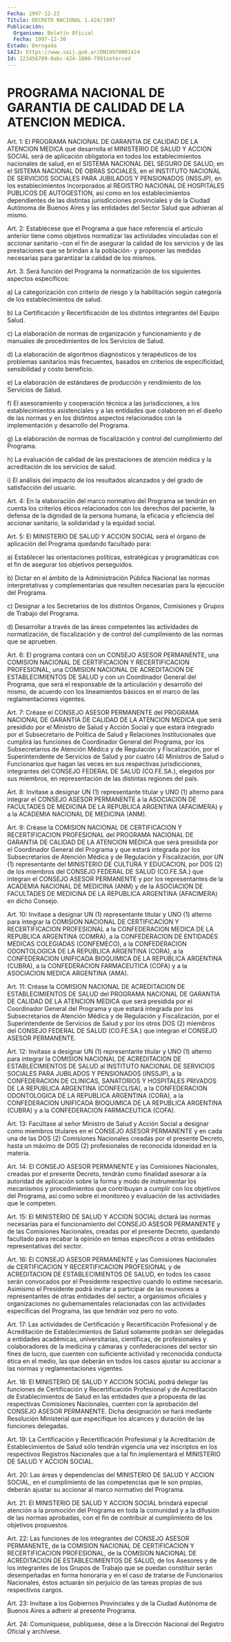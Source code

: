 ```yaml
---
Fecha: 1997-12-23
Título: DECRETO NACIONAL 1.424/1997
Publicación:
  Organismo: Boletín Oficial
  Fecha: 1997-12-30
Estado: Derogada
SAIJ: https://www.saij.gob.ar/DN19970001424
Id: 123456789-0abc-424-1000-7991soterced
---
```

# PROGRAMA NACIONAL DE GARANTIA DE CALIDAD DE LA ATENCION MEDICA.

<a id="1"></a>
Art. 1: El PROGRAMA  NACIONAL  DE  GARANTIA  DE  CALIDAD DE LA ATENCION  MEDICA  que  desarrolla  el MINISTERIO DE SALUD Y  ACCION SOCIAL será de aplicación obligatoria en todos los establecimientos nacionales de salud, en el SISTEMA NACIONAL DEL SEGURO DE SALUD, en el SISTEMA NACIONAL DE OBRAS SOCIALES,  en el INSTITUTO NACIONAL DE SERVICIOS SOCIALES PARA JUBILADOS Y PENSIONADOS  (INSSJP),  en  los establecimientos  incorporados  al  REGISTRO NACIONAL DE HOSPITALES PUBLICOS  DE  AUTOGESTION,  así  como  en   los  establecimientos dependientes de las distintas jurisdicciones provinciales  y  de la Ciudad  Autónoma  de  Buenos Aires y las entidades del Sector Salud que adhieran al mismo.

<a id="2"></a>
Art. 2: Establécese que  el  Programa  a  que  hace  referencia el artículo  anterior  tiene como objetivos normatizar las actividades vinculadas con el accionar  sanitario  -con  el  fin de asegurar la calidad de los servicios y de las prestaciones que  se brindan a la población-  y  proponer  las medidas necesarias para garantizar  la calidad de los mismos.

<a id="3"></a>
Art.  3:  Será  función del  Programa  la  normatización  de  los siguientes aspectos específicos:

a) La categorización con criterio de riesgo y la habilitación según categoría de los establecimientos de salud.

b) La Certificación  y Recertificación de los distintos integrantes del Equipo Salud.

c) La elaboración de normas  de  organización y funcionamiento y de manuales de procedimientos de los Servicios de Salud.

d) La elaboración de algoritmos diagnósticos  y terapéuticos de los problemas  sanitarios  más  frecuentes,  basados  en  criterios  de especificidad, sensibilidad y costo beneficio.

e) La elaboración de estándares de producción y rendimiento  de los Servicios de Salud.

f)  El asesoramiento y cooperación técnica a las jurisdicciones,  a los establecimientos  asistenciales y a las entidades que colaboren en el diseño de las normas y en los distintos aspectos relacionados con la implementación y desarrollo del Programa.

g)  La  elaboración  de  normas  de  fiscalización  y  control  del cumplimiento del Programa.

h) La evaluación de calidad  de las prestaciones de atención médica y la acreditación de los servicios de salud.

i) El análisis del impacto de los resultados alcanzados y del grado de satisfacción del usuario.

<a id="4"></a>
Art. 4: En la elaboración del  marco  normativo  del  Programa  se tendrán  en  cuenta  los  criterios  éticos  relacionados  con  los derechos  del  paciente,  la  defensa  de la dignidad de la persona humana,  la  eficacia  y  eficiencia  del  accionar  sanitario,  la solidaridad y la equidad social.

<a id="5"></a>
Art. 5: El MINISTERIO DE SALUD Y ACCION SOCIAL  será  el órgano de aplicación del Programa quedando facultado para:

a)    Establecer  las  orientaciones  políticas,  estratégicas    y programáticas  con  el  fin  de  asegurar los objetivos perseguidos.

b) Dictar en el ámbito de la Administración  Pública  Nacional  las normas  interpretativas  y  complementarias que resulten necesarias para la ejecución del Programa.

c) Designar a los Secretarios  de los distintos Organos, Comisiones y Grupos de Trabajo del Programa.

d) Desarrollar a través de las áreas competentes las actividades de normatización, de fiscalización  y  de  control del cumplimiento de las normas que se aprueben.

<a id="6"></a>
Art. 6: El programa contará con un CONSEJO  ASESOR PERMANENTE, una COMISION NACIONAL DE CERTIFICACION Y RECERTIFICACION  PROFESIONAL, una COMISION NACIONAL DE ACREDITACION DE ESTABLECIMIENTOS  DE SALUD y  con un Coordinador General del Programa, que será el responsable de la  articulación  y  desarrollo  del  mismo,  de acuerdo con los lineamientos  básicos en el marco de las reglamentaciones  vigentes.

<a id="7"></a>
Art. 7: Créase  el CONSEJO ASESOR PERMANENTE del PROGRAMA NACIONAL DE GARANTIA DE CALIDAD DE LA ATENCION MEDICA que será presidido por el Ministro de Salud  y Acción Social y que estará integrado por el Subsecretario de Política de Salud y Relaciones Institucionales que cumplirá las funciones de Coordinador General del Programa, por los Subsecretarios de Atención  Médica y de Regulación y Fiscalización, por el Superintendente de Servicios  de  Salud  y  por  cuatro  (4) Ministros  de  Salud  o  Funcionarios  que  hagan  las veces en sus respectivas  jurisdicciones,  integrantes  del CONSEJO  FEDERAL  DE SALUD (CO.FE.SA.), elegidos por sus miembros,  en representación de las distintas regiones del país.

<a id="8"></a>
Art. 8: Invítase a designar UN (1) representante titular y UNO (1) alterno para integrar el CONSEJO ASESOR PERMANENTE  a la ASOCIACION DE FACULTADES DE MEDICINA DE LA REPUBLICA ARGENTINA (AFACIMERA) y a la ACADEMIA NACIONAL DE MEDICINA (ANM).

<a id="9"></a>
Art. 9: Créase la COMISION NACIONAL DE CERTIFICACION Y RECERTIFICACION  PROFESIONAL del PROGRAMA NACIONAL DE  GARANTIA  DE CALIDAD DE LA ATENCION MEDICA que será presidida por el Coordinador General del Programa  y que estará integrada por los Subsecretarios de Atención Médica y de  Regulación  y  Fiscalización,  por  UN (1) representante del MINISTERIO DE CULTURA Y EDUCACION, por DOS (2) de los  miembros del CONSEJO FEDERAL DE SALUD (CO.FE.SA.) que integran el CONSEJO  ASESOR  PERMANENTE  y  por  los  representantes  de  la ACADEMIA   NACIONAL  DE  MEDICINA  (ANM)  y  de  la  ASOCIACION  DE FACULTADES  DE  MEDICINA  DE  LA REPUBLICA ARGENTINA (AFACIMERA) en dicho Consejo.

<a id="10"></a>
Art. 10: Invítase a designar  UN  (1) representante titular y UNO (1) alterno para integrar la COMISION NACIONAL DE CERTIFICACION Y RECERTIFICACION  PROFESIONAL  a  la  CONFEDERACION   MEDICA  DE  LA REPUBLICA  ARGENTINA  (COMRA),  a  la  CONFEDERACION  DE  ENTIDADES MEDICAS COLEGIADAS (CONFEMECO), a la CONFEDERACION ODONTOLOGICA  DE LA   REPUBLICA  ARGENTINA  (CORA),  a  la  CONFEDERACION  UNIFICADA BIOQUIMICA  DE  LA  REPUBLICA ARGENTINA (CUBRA), a la CONFEDERACION FARMACEUTICA  (COFA) y  a  la  ASOCIACION  MEDICA  ARGENTINA  (AMA).

<a id="11"></a>
Art.  11: Créase   la  COMISION  NACIONAL  DE  ACREDITACION  DE ESTABLECIMIENTOS DE SALUD  del  PROGRAMA  NACIONAL  DE  GARANTIA DE CALIDAD DE LA ATENCION MEDICA que será presidida por el Coordinador General  del Programa y que estará integrada por los Subsecretarios de  Atención  Médica  y  de  Regulación  y  Fiscalización,  por  el Superintendente  de  Servicios  de  Salud  y  por los otros DOS (2) miembros del CONSEJO FEDERAL DE SALUD (CO.FE.SA.)  que  integran el CONSEJO ASESOR PERMANENTE.

<a id="12"></a>
Art. 12: Invítase a designar UN (1) representante titular  y  UNO (1)  alterno  para integrar la COMISION NACIONAL DE ACREDITACION DE ESTABLECIMIENTOS  DE  SALUD  al  INSTITUTO  NACIONAL  DE  SERVICIOS SOCIALES  PARA JUBILADOS Y PENSIONADOS (INSSJP), a la CONFEDERACION DE CLINICAS,  SANATORIOS  Y  HOSPITALES  PRIVADOS  DE  LA REPUBLICA ARGENTINA  (CONFECLISA),  a  la  CONFEDERACION ODONTOLOGICA  DE  LA REPUBLICA ARGENTINA (CORA), a la CONFEDERACION UNIFICADA BIOQUIMICA DE LA REPUBLICA ARGENTINA (CUBRA) y a la CONFEDERACION FARMACEUTICA (COFA).

<a id="13"></a>
Art. 13: Facúltase al señor Ministro  de  Salud y Acción Social a designar como miembros titulares en el CONSEJO  ASESOR PERMANENTE y en  cada una de las DOS (2) Comisiones Nacionales  creadas  por  el presente  Decreto,  hasta  un  máximo  de  DOS (2) profesionales de reconocida idoneidad en la materia.

<a id="14"></a>
Art. 14: El CONSEJO ASESOR PERMANENTE y las Comisiones Nacionales, creadas por el presente Decreto, tendrán como finalidad asesorar a la autoridad de aplicación sobre  la  forma  y  modo  de instrumentar  los  mecanismos  y  procedimientos  que contribuyan a cumplir con los objetivos del Programa, así como sobre el monitoreo y evaluación de las actividades que le competen.

<a id="15"></a>
Art.  15: El  MINISTERIO  DE SALUD Y ACCION SOCIAL dictará las normas  necesarias  para  el  funcionamiento   del  CONSEJO  ASESOR PERMANENTE y de las Comisiones Nacionales, creadas  por el presente Decreto,  quedando  facultado  para  recabar  la  opinión en  temas específicos   a  otras  entidades  representativas  del  sector.

<a id="16"></a>
Art. 16: El CONSEJO ASESOR PERMANENTE y las Comisiones Nacionales de CERTIFICACION Y RECERTIFICACION PROFESIONAL y de ACREDITACION DE ESTABLECIMIENTOS DE SALUD, en todos los casos serán  convocados por el  Presidente  respectivo cuando lo estime necesario. Asimismo  el Presidente podrá invitar a participar de las reuniones a representantes  de    otras  entidades  del  sector,  a  organismos oficiales y organizaciones  no gubernamentales relacionadas con las actividades específicas del Programa,  las  que tendrán voz pero no voto.

<a id="17"></a>
Art.  17: Las  actividades  de Certificación y  Recertificación Profesional  y  de  Acreditación  de    Establecimientos  de  Salud solamente podrán ser delegadas a entidades académicas, universitarias, científicas, de profesionales y colaboradores de la medicina y cámaras y confederaciones del sector sin fines de lucro, que cuenten con suficiente actividad y reconocida conducta ética en el medio, las que deberán en todos los casos  ajustar su accionar a las normas y reglamentaciones vigentes.

<a id="18"></a>
Art. 18: El MINISTERIO DE SALUD Y ACCION SOCIAL podrá delegar las funciones  de  Certificación  y  Recertificación Profesional  y  de Acreditación de Establecimientos de  Salud  en  las entidades que a propuesta de las respectivas Comisiones Nacionales,  cuenten con la aprobación del CONSEJO ASESOR PERMANENTE. Dicha designación se hará mediante  Resolución  Ministerial  que  especifique los alcances  y duración de las funciones delegadas.

<a id="19"></a>
Art.  19: La Certificación y Recertificación  Profesional  y  la Acreditación de Establecimientos de Salud sólo tendrán vigencia una vez inscriptos  en  los  respectivos Registros Nacionales que a tal fin  implementará  el  MINISTERIO  DE  SALUD  Y  ACCION  SOCIAL.

<a id="20"></a>
Art.  20: Las áreas y dependencias  del  MINISTERIO  DE  SALUD  Y ACCION  SOCIAL,  en  el cumplimiento de las competencias que le son propias,  deberán  ajustar  su  accionar  al  marco  normativo  del Programa.

<a id="21"></a>
Art. 21: El MINISTERIO DE SALUD Y ACCION SOCIAL brindará especial atención a la promoción  del  Programa  en toda la comunidad y a la difusión  de  las normas aprobadas, con el  fin  de  contribuir  al cumplimiento de los objetivos propuestos.

<a id="22"></a>
Art. 22: Las  funciones  de  los  integrantes  del CONSEJO ASESOR PERMANENTE, de la COMISION NACIONAL DE CERTIFICACION Y RECERTIFICACION PROFESIONAL, de la COMISION NACIONAL DE ACREDITACION DE ESTABLECIMIENTOS DE SALUD, de los Asesores y de los integrantes de los Grupos de Trabajo que se puedan constituir serán desempeñadas  en  forma  honoraria  y  en  el  caso de tratarse  de Funcionarios Nacionales, éstos actuarán sin perjuicio de las tareas propias de sus respectivos cargos.

<a id="23"></a>
Art. 23: Invítase a los Gobiernos Provinciales  y  de  la  Ciudad Autónoma  de  Buenos  Aires  a  adherir  al  presente  Programa.

<a id="24"></a>
Art.  24: Comuníquese, publíquese, dése a la Dirección  Nacional del Registro  Oficial  y  archívese.